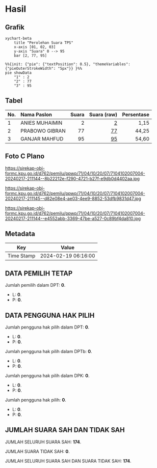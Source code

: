 # Hasil

## Grafik

```mermaid
xychart-beta
    title "Perolehan Suara TPS"
    x-axis [01, 02, 03]
    y-axis "Suara" 0 --> 95
    bar [2, 77, 95]
```

```mermaid
%%{init: {"pie": {"textPosition": 0.5}, "themeVariables": {"pieOuterStrokeWidth": "5px"}} }%%
pie showData
    "1" : 2
    "2" : 77
    "3" : 95
```

## Tabel

| No. | Nama Paslon    | Suara | Suara (raw) | Persentase |
|:--- |:-------------- | -----:| -----------:| ----------:|
| 1   | ANIES MUHAIMIN | 2     | [2][p-1]    | 1,15       |
| 2   | PRABOWO GIBRAN | 77    | [77][p-2]   | 44,25      |
| 3   | GANJAR MAHFUD  | 95    | [95][p-3]   | 54,60      |


[p-1]: https://github.com/gigit-pemilu/pemilu-2024-71-sulawesi-utara/blob/main/pilpres/hitung-suara/sub/71-sulawesi-utara/sub/04-kepulauan-talaud/sub/10-tampan'-amma/sub/2007-dapihe/sub/004-tps/sub/paslon-1.txt
[p-2]: https://github.com/gigit-pemilu/pemilu-2024-71-sulawesi-utara/blob/main/pilpres/hitung-suara/sub/71-sulawesi-utara/sub/04-kepulauan-talaud/sub/10-tampan'-amma/sub/2007-dapihe/sub/004-tps/sub/paslon-2.txt
[p-3]: https://github.com/gigit-pemilu/pemilu-2024-71-sulawesi-utara/blob/main/pilpres/hitung-suara/sub/71-sulawesi-utara/sub/04-kepulauan-talaud/sub/10-tampan'-amma/sub/2007-dapihe/sub/004-tps/sub/paslon-3.txt

## Foto C Plano

https://sirekap-obj-formc.kpu.go.id/d762/pemilu/ppwp/71/04/10/20/07/7104102007004-20240217-211144--8b22212e-f290-4721-b27f-e9db0d4402aa.jpg

https://sirekap-obj-formc.kpu.go.id/d762/pemilu/ppwp/71/04/10/20/07/7104102007004-20240217-211145--d82e08e4-ae03-4ee9-8852-53dfb9831d47.jpg

https://sirekap-obj-formc.kpu.go.id/d762/pemilu/ppwp/71/04/10/20/07/7104102007004-20240217-211144--e4552abb-3369-47be-a527-0c89bf4da810.jpg


## Metadata

| Key        | Value               |
| ---------- | ------------------- |
| Time Stamp | 2024-02-19 06:16:00 |


## DATA PEMILIH TETAP

Jumlah pemilih dalam DPT: **0**.
 * L: **0**.
 * P: **0**.

## DATA PENGGUNA HAK PILIH

Jumlah pengguna hak pilih dalam DPT: **0**.
 * L: **0**.
 * P: **0**.

Jumlah pengguna hak pilih dalam DPTb: **0**.
 * L: **0**.
 * P: **0**.

Jumlah pengguna hak pilih dalam DPK: **0**.
 * L: **0**.
 * P: **0**.

Jumlah pengguna hak pilih: **0**.
 * L: **0**.
 * P: **0**.

## JUMLAH SUARA SAH DAN TIDAK SAH

JUMLAH SELURUH SUARA SAH: **174**.

JUMLAH SUARA TIDAK SAH: **0**.

JUMLAH SELURUH SUARA SAH DAN SUARA TIDAK SAH: **174**.


